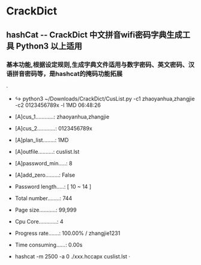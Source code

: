 # CrackDict
## hashCat -- CrackDict 中文拼音wifi密码字典生成工具 Python3 以上适用
### 基本功能,根据设定规则,生成字典文件适用与数字密码、英文密码、汉语拼音密码等，是hashcat的掩码功能拓展


·
* ↪ python3 ~/Downloads/CrackDict/CusList.py -c1 zhaoyanhua,zhangjie -c2 0123456789x -l 1MD                             06:48:26
* [A]cus_1............: zhaoyanhua,zhangjie
* [A]cus_2............: 0123456789x
* [A]plan_list........: 1MD
* [A]outfile..........: cuslist.lst
* [A]password_min.....: 8
* [A]add_zero.........: False
* Password length.....: [ 10 ~ 14 ]
* Total number........: 744
* Page size...........: 99,999
* Cpu Core............: 4
* Progress rate.......: 100.00% / zhangjie1231
* Time consuming......: 0.00s

* hashcat -m 2500 -a 0 ./xxx.hccapx cuslist.lst
·
